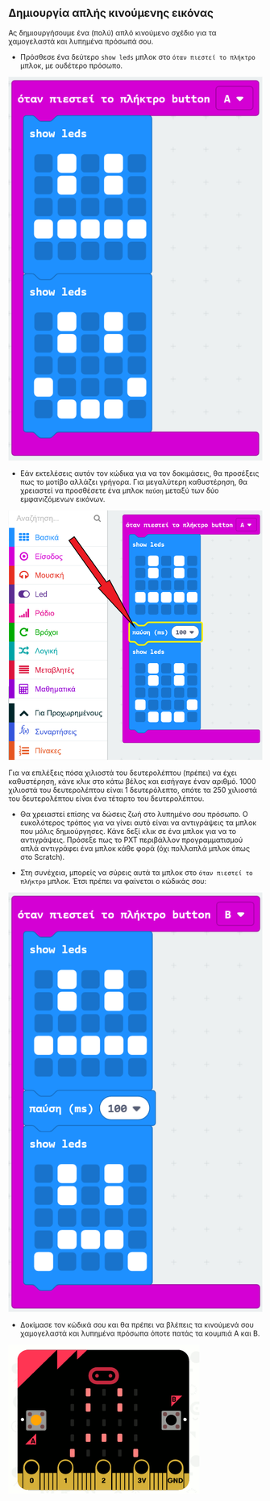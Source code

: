## Δημιουργία απλής κινούμενης εικόνας

Ας δημιουργήσουμε ένα (πολύ) απλό κινούμενο σχέδιο για τα χαμογελαστά και λυπημένα πρόσωπά σου.

+ Πρόσθεσε ένα δεύτερο `show leds` μπλοκ στο `όταν πιεστεί το πλήκτρο` μπλοκ, με ουδέτερο πρόσωπο.

![στιγμιότυπο οθόνης](images/badge-neutral.png)

+ Εάν εκτελέσεις αυτόν τον κώδικα για να τον δοκιμάσεις, θα προσέξεις πως το μοτίβο αλλάζει γρήγορα. Για μεγαλύτερη καθυστέρηση, θα χρειαστεί να προσθέσετε ένα μπλοκ `παύση` μεταξύ των δύο εμφανιζόμενων εικόνων.

![στιγμιότυπο οθόνης](images/badge-pause.png)

Για να επιλέξεις πόσα χιλιοστά του δευτερολέπτου (πρέπει) να έχει καθυστέρηση, κάνε κλικ στο κάτω βέλος και εισήγαγε έναν αριθμό. 1000 χιλιοστά του δευτερολέπτου είναι 1 δευτερόλεπτο, οπότε τα 250 χιλιοστά του δευτερολέπτου είναι ένα τέταρτο του δευτερολέπτου.

+ Θα χρειαστεί επίσης να δώσεις ζωή στο λυπημένο σου πρόσωπο. Ο ευκολότερος τρόπος για να γίνει αυτό είναι να αντιγράψεις τα μπλοκ που μόλις δημιούργησες. Κάνε δεξί κλικ σε ένα μπλοκ για να το αντιγράψεις. Πρόσεξε πως το PXT περιβάλλον προγραμματισμού απλά αντιγράφει ένα μπλοκ κάθε φορά (όχι πολλαπλά μπλοκ όπως στο Scratch).

+ Στη συνέχεια, μπορείς να σύρεις αυτά τα μπλοκ στο `όταν πιεστεί το πλήκτρο` μπλοκ. Έτσι πρέπει να φαίνεται ο κώδικάς σου:

![στιγμιότυπο οθόνης](images/badge-on-b-pressed.png)

+ Δοκίμασε τον κώδικά σου και θα πρέπει να βλέπεις τα κινούμενά σου χαμογελαστά και λυπημένα πρόσωπα όποτε πατάς τα κουμπιά Α και Β.

![στιγμιότυπο οθόνης](images/badge-final.gif)